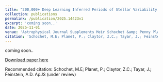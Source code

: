 ```yaml
---
title: "200,000+ Deep Learning Inferred Periods of Stellar Variability from The All-Sky Automated Survey for Supernovae "
collection: publications
permalink: /publication/2025.14423v1
excerpt: 'coming soon..'
date: 2025-11-01
venue: 'Astrophysical Journal Supplements Meir Schochet &amp; Penny Planet et al 2025 ApJS (under review).'
citation: 'Schochet, M.E; Planet, P.; Claytor, Z.C.; Tayar, J.; Feinstein, A.D. ApJS (under review)'
---
```

coming soon..

[Download paper here](https://m-schochet.github.io/files/2509.14423v1.pdf)

Recommended citation: Schochet, M.E; Planet, P.; Claytor, Z.C.; Tayar, J.; Feinstein, A.D. ApJS (under review)